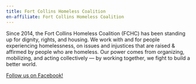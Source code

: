 ```yaml
---
title: Fort Collins Homeless Coalition
en-affiliate: Fort Collins Homeless Coalition
---
```

Since 2014, the Fort Collins Homeless Coalition (FCHC) has been standing up for dignity, rights, and housing. We work with and for people experiencing homelessness, on issues and injustices that are raised & affirmed by people who are homeless. Our power comes from organizing, mobilizing, and acting collectively — by working together, we fight to build a better world.

[Follow us on Facebook!](https://www.facebook.com/Fort-Collins-Homeless-Coalition-1712200239071528)
